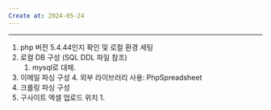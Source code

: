 ```yaml
---
Create at: 2024-05-24
---
```

---

1. php 버전 5.4.44인지 확인 및 로컬 환경 세팅
2. 로컬 DB 구성 (SQL DDL 파일 참조)
	1. mysql로 대체.
3. 이메일 파싱 구성
	4. 외부 라이브러리 사용: PhpSpreadsheet
4. 크롤링 파싱 구성
5. 구사이트 엑셀 업로드 위치
	1. 
